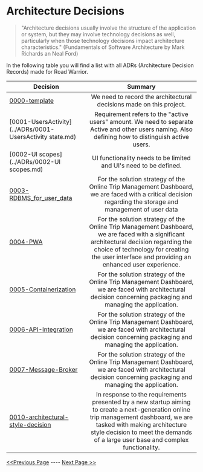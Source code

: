 # Architecture Decisions

> "Architecture decisions usually involve the structure of the application or system, but they may involve technology decisions as well, particularly when those technology decisions impact architecture characteristics." (Fundamentals of Software Architecture by Mark Richards an Neal Ford)

In the following table you will find a list with all ADRs (Architecture Decision Records) made for Road Warrior.

| Decision                                                                          |                                                                                                                          Summary                                                                                                                          | 
|-----------------------------------------------------------------------------------|:---------------------------------------------------------------------------------------------------------------------------------------------------------------------------------------------------------------------------------------------------------:|
| [0000-template](../ADRs/0000-template.md)                                         |                                                                                            We need to record the architectural decisions made on this project.                                                                                            |
| [0001-UsersActivity](../ADRs/0001-UsersActivity state.md)                         |                                                    Requirement refers to the "active users" amount. We need to separate Active and other users naming. Also defining how to distinguish active users.                                                     |
| [0002-UI scopes](../ADRs/0002-UI scopes.md)                                       |                                                                                             UI functionality needs to be limited and UI's need to be defined.                                                                                             |
| [0003-RDBMS_for_user_data](../ADRs/0003-RDBMS_for_user_data.md)                   |                                                For the solution strategy of the Online Trip Management Dashboard, we are faced with a critical decision regarding the storage and management of user data                                                 |
| [0004-PWA](../ADRs/0004-PWA.md)                                                   |          For the solution strategy of the Online Trip Management Dashboard, we are faced with a significant architectural decision regarding the choice of technology for creating the user interface and providing an enhanced user experience.          |
| [0005-Containerization](../ADRs/0005-Containerization.md)                         |                                                                                            For the solution strategy of the Online Trip Management Dashboard, we are faced with architectural decision concerning packaging and managing the application.                                                                                           |
| [0006-API-Integration](../ADRs/0006-API-Integration.md)                           |                                                                                            For the solution strategy of the Online Trip Management Dashboard, we are faced with architectural decision concerning packaging and managing the application.                                                                                           |
| [0007-Message-Broker](../ADRs/0007-Message-Broker.md)                            |                                                                                            For the solution strategy of the Online Trip Management Dashboard, we are faced with architectural decision concerning packaging and managing the application.                                                                                           |
| [0010-architectural-style-decision](../ADRs/0010-architectural-style-decision.md) | In response to the requirements presented by a new startup aiming to create a next-generation online trip management dashboard, we are tasked with making architecture style decision to meet the demands of a large user base and complex functionality. |


[<<Previous Page](./05_Architectural_Quanta.md) ---- [Next Page >>](./07_Architectural_Characteristics.md)
